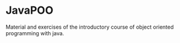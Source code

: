 # JavaPOO
Material and exercises of the introductory course of object oriented programming with java.
